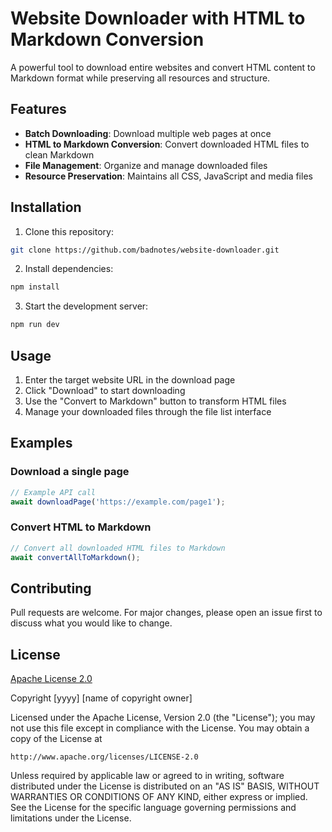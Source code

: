 # Website Downloader with HTML to Markdown Conversion

A powerful tool to download entire websites and convert HTML content to Markdown format while preserving all resources and structure.

## Features

- **Batch Downloading**: Download multiple web pages at once
- **HTML to Markdown Conversion**: Convert downloaded HTML files to clean Markdown
- **File Management**: Organize and manage downloaded files
- **Resource Preservation**: Maintains all CSS, JavaScript and media files

## Installation

1. Clone this repository:
```bash
git clone https://github.com/badnotes/website-downloader.git
```
2. Install dependencies:
```bash
npm install
```
3. Start the development server:
```bash
npm run dev
```

## Usage

1. Enter the target website URL in the download page
2. Click "Download" to start downloading
3. Use the "Convert to Markdown" button to transform HTML files
4. Manage your downloaded files through the file list interface

## Examples

### Download a single page
```javascript
// Example API call
await downloadPage('https://example.com/page1');
```

### Convert HTML to Markdown
```javascript
// Convert all downloaded HTML files to Markdown
await convertAllToMarkdown();
```

## Contributing

Pull requests are welcome. For major changes, please open an issue first to discuss what you would like to change.

## License

[Apache License 2.0](https://www.apache.org/licenses/LICENSE-2.0)

Copyright [yyyy] [name of copyright owner]

Licensed under the Apache License, Version 2.0 (the "License");
you may not use this file except in compliance with the License.
You may obtain a copy of the License at

    http://www.apache.org/licenses/LICENSE-2.0

Unless required by applicable law or agreed to in writing, software
distributed under the License is distributed on an "AS IS" BASIS,
WITHOUT WARRANTIES OR CONDITIONS OF ANY KIND, either express or implied.
See the License for the specific language governing permissions and
limitations under the License.
